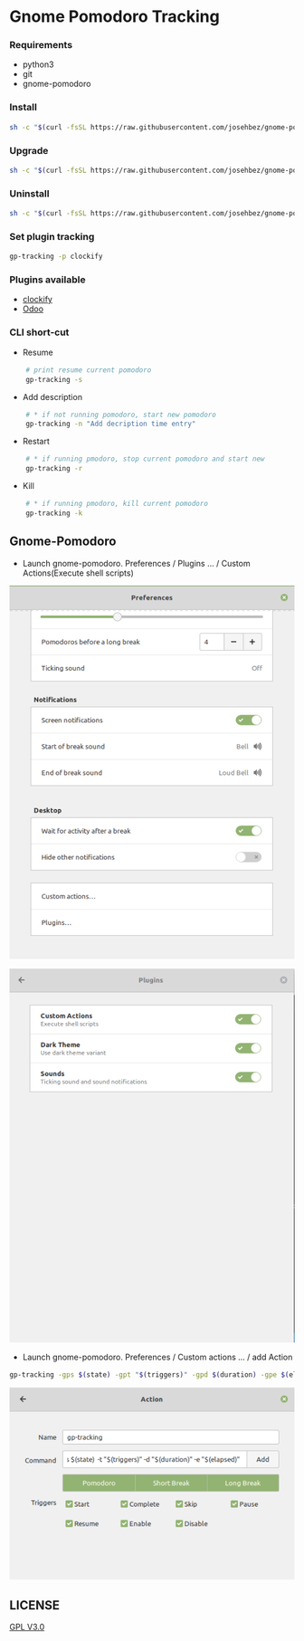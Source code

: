 # Gnome Pomodoro Tracking



### Requirements 
* python3
* git 
* gnome-pomodoro

### Install

```bash
sh -c "$(curl -fsSL https://raw.githubusercontent.com/josehbez/gnome-pomodoro-tracking/master/install.sh)"

```
### Upgrade

```bash
sh -c "$(curl -fsSL https://raw.githubusercontent.com/josehbez/gnome-pomodoro-tracking/master/install.sh)" "" --upgrade

```

### Uninstall

```bash
sh -c "$(curl -fsSL https://raw.githubusercontent.com/josehbez/gnome-pomodoro-tracking/master/uninstall.sh)"
```



### Set plugin tracking

```bash
gp-tracking -p clockify
```

### Plugins available

* [clockify](./plugins/clockify/README.md)
* [Odoo](./plugins/odoo/README.md)

### CLI short-cut
* Resume 
```bash
    # print resume current pomodoro
    gp-tracking -s 
```
* Add description
```bash
    # * if not running pomodoro, start new pomodoro
    gp-tracking -n "Add decription time entry"
```
* Restart 
```bash
    # * if running pmodoro, stop current pomodoro and start new
    gp-tracking -r
```
* Kill 
```bash
    # * if running pmodoro, kill current pomodoro
    gp-tracking -k
```

## Gnome-Pomodoro 

* Launch gnome-pomodoro. Preferences / Plugins ... / Custom Actions(Execute shell scripts)

![](img/plugins.png)

![](img/custom-actions.png)

* Launch gnome-pomodoro. Preferences / Custom actions ...  / add Action

```bash
gp-tracking -gps $(state) -gpt "$(triggers)" -gpd $(duration) -gpe $(elapsed)
```

![](img/action-clockify.png)


## LICENSE

[GPL V3.0]( ./LICENSE)